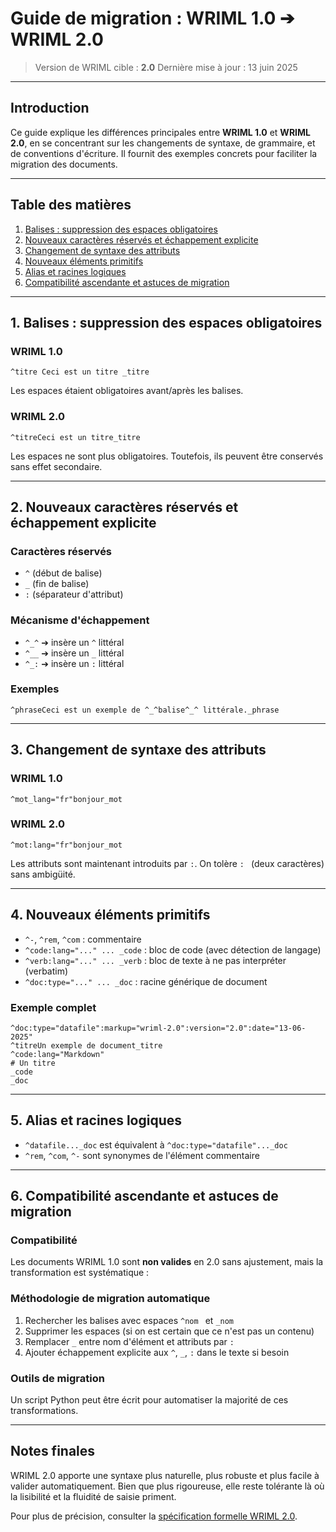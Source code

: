 # Guide de migration : WRIML 1.0 ➔ WRIML 2.0

> Version de WRIML cible : **2.0**
> Dernière mise à jour : 13 juin 2025

---

## Introduction

Ce guide explique les différences principales entre **WRIML 1.0** et **WRIML 2.0**, en se concentrant sur les changements de syntaxe, de grammaire, et de conventions d'écriture. Il fournit des exemples concrets pour faciliter la migration des documents.

---

## Table des matières

1. [Balises : suppression des espaces obligatoires](#1-balises--suppression-des-espaces-obligatoires)
2. [Nouveaux caractères réservés et échappement explicite](#2-nouveaux-caractères-réservés-et-échappement-explicite)
3. [Changement de syntaxe des attributs](#3-changement-de-syntaxe-des-attributs)
4. [Nouveaux éléments primitifs](#4-nouveaux-éléments-primitifs)
5. [Alias et racines logiques](#5-alias-et-racines-logiques)
6. [Compatibilité ascendante et astuces de migration](#6-compatibilité-ascendante-et-astuces-de-migration)

---

## 1. Balises : suppression des espaces obligatoires

### WRIML 1.0

```wriml
^titre Ceci est un titre _titre
```

Les espaces étaient obligatoires avant/après les balises.

### WRIML 2.0

```wriml
^titreCeci est un titre_titre
```

Les espaces ne sont plus obligatoires. Toutefois, ils peuvent être conservés sans effet secondaire.

---

## 2. Nouveaux caractères réservés et échappement explicite

### Caractères réservés

* `^` (début de balise)
* `_` (fin de balise)
* `:` (séparateur d'attribut)

### Mécanisme d'échappement

* `^_^` ➔ insère un `^` littéral
* `^__` ➔ insère un `_` littéral
* `^_:` ➔ insère un `:` littéral

### Exemples

```wriml
^phraseCeci est un exemple de ^_^balise^_^ littérale._phrase
```

---

## 3. Changement de syntaxe des attributs

### WRIML 1.0

```wriml
^mot_lang="fr"bonjour_mot
```

### WRIML 2.0

```wriml
^mot:lang="fr"bonjour_mot
```

Les attributs sont maintenant introduits par `:`. On tolère `: ` (deux caractères) sans ambigüité.

---

## 4. Nouveaux éléments primitifs

* `^-`, `^rem`, `^com` : commentaire
* `^code:lang="..." ... _code` : bloc de code (avec détection de langage)
* `^verb:lang="..." ... _verb` : bloc de texte à ne pas interpréter (verbatim)
* `^doc:type="..." ... _doc` : racine générique de document

### Exemple complet

```wriml
^doc:type="datafile":markup="wriml-2.0":version="2.0":date="13-06-2025"
^titreUn exemple de document_titre
^code:lang="Markdown"
# Un titre
_code
_doc
```

---

## 5. Alias et racines logiques

* `^datafile..._doc` est équivalent à `^doc:type="datafile"..._doc`
* `^rem`, `^com`, `^-` sont synonymes de l'élément commentaire

---

## 6. Compatibilité ascendante et astuces de migration

### Compatibilité

Les documents WRIML 1.0 sont **non valides** en 2.0 sans ajustement, mais la transformation est systématique :

### Méthodologie de migration automatique

1. Rechercher les balises avec espaces `^nom ` et `_nom`
2. Supprimer les espaces (si on est certain que ce n'est pas un contenu)
3. Remplacer `_` entre nom d'élément et attributs par `:`
4. Ajouter échappement explicite aux `^`, `_`, `:` dans le texte si besoin

### Outils de migration

Un script Python peut être écrit pour automatiser la majorité de ces transformations.

---

## Notes finales

WRIML 2.0 apporte une syntaxe plus naturelle, plus robuste et plus facile à valider automatiquement. Bien que plus rigoureuse, elle reste tolérante là où la lisibilité et la fluidité de saisie priment.

Pour plus de précision, consulter la [spécification formelle WRIML 2.0](github.com/dbjoshua/WRIML-presentation/WRIML%202.0/WRIML_2.0_specification.ebnf).

